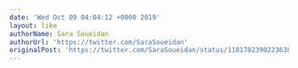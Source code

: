 ```yaml
---
date: 'Wed Oct 09 04:04:12 +0000 2019'
layout: like
authorName: Sara Soueidan
authorUrl: 'https://twitter.com/SaraSoueidan'
originalPost: 'https://twitter.com/SaraSoueidan/status/1181782390223638528'
---
```

